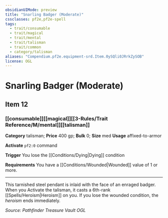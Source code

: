 ```yaml
---
obsidianUIMode: preview
title: "Snarling Badger (Moderate)"
cssclasses: pf2e,pf2e-spell
tags:
  - trait/consumable
  - trait/magical
  - trait/mental
  - trait/talisman
  - trait/common
  - category/talisman
aliases: "Compendium.pf2e.equipment-srd.Item.0ySQli0JRrkZySOB"
license: OGL
---
```

# Snarling Badger (Moderate)
## Item 12
### [[consumable]][[magical]][[3-Rules/Trait Reference/M/mental]][[talisman]]

**Category** talisman; 
**Price** 400 gp; 
**Bulk** 0; **Size** med
**Usage** affixed-to-armor

**Activate** `pf2:0` command

**Trigger** You lose the [[Conditions/Dying|Dying]] condition

**Requirements** You have a [[Conditions/Wounded|Wounded]] value of 1 or more.

* * *

This tarnished steel pendant is inlaid with the face of an enraged badger. When you Activate the talisman, it casts a 6th-rank [[Spells/Heroism|Heroism]] on you. If you lose the wounded condition, the _heroism_ ends immediately.

*Source: Pathfinder Treasure Vault*
*OGL*